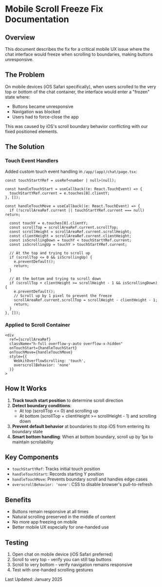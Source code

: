 # Mobile Scroll Freeze Fix Documentation

## Overview

This document describes the fix for a critical mobile UX issue where the chat interface would freeze when scrolling to boundaries, making buttons unresponsive.

## The Problem

On mobile devices (iOS Safari specifically), when users scrolled to the very top or bottom of the chat container, the interface would enter a "frozen" state where:

- Buttons became unresponsive
- Navigation was blocked
- Users had to force-close the app

This was caused by iOS's scroll boundary behavior conflicting with our fixed positioned elements.

## The Solution

### Touch Event Handlers

Added custom touch event handling in `/app/(app)/chat/page.tsx`:

```tsx
const touchStartYRef = useRef<number | null>(null);

const handleTouchStart = useCallback((e: React.TouchEvent) => {
  touchStartYRef.current = e.touches[0].clientY;
}, []);

const handleTouchMove = useCallback((e: React.TouchEvent) => {
  if (!scrollAreaRef.current || touchStartYRef.current === null) return;

  const touchY = e.touches[0].clientY;
  const scrollTop = scrollAreaRef.current.scrollTop;
  const scrollHeight = scrollAreaRef.current.scrollHeight;
  const clientHeight = scrollAreaRef.current.clientHeight;
  const isScrollingDown = touchY < touchStartYRef.current;
  const isScrollingUp = touchY > touchStartYRef.current;

  // At the top and trying to scroll up
  if (scrollTop <= 0 && isScrollingUp) {
    e.preventDefault();
    return;
  }

  // At the bottom and trying to scroll down
  if (scrollTop + clientHeight >= scrollHeight - 1 && isScrollingDown) {
    e.preventDefault();
    // Scroll up by 1 pixel to prevent the freeze
    scrollAreaRef.current.scrollTop = scrollHeight - clientHeight - 1;
    return;
  }
}, []);
```

### Applied to Scroll Container

```tsx
<div
  ref={scrollAreaRef}
  className="h-full overflow-y-auto overflow-x-hidden"
  onTouchStart={handleTouchStart}
  onTouchMove={handleTouchMove}
  style={{
    WebkitOverflowScrolling: 'touch',
    overscrollBehavior: 'none'
  }}
>
```

## How It Works

1. **Track touch start position** to determine scroll direction
2. **Detect boundary conditions**:
   - At top (scrollTop <= 0) and scrolling up
   - At bottom (scrollTop + clientHeight >= scrollHeight - 1) and scrolling down
3. **Prevent default behavior** at boundaries to stop iOS from entering its boundary state
4. **Smart bottom handling**: When at bottom boundary, scroll up by 1px to maintain scrollability

## Key Components

- `touchStartYRef`: Tracks initial touch position
- `handleTouchStart`: Records starting Y position
- `handleTouchMove`: Prevents boundary scroll and handles edge cases
- `overscrollBehavior: 'none'`: CSS to disable browser's pull-to-refresh

## Benefits

- Buttons remain responsive at all times
- Natural scrolling preserved in the middle of content
- No more app freezing on mobile
- Better mobile UX especially for one-handed use

## Testing

1. Open chat on mobile device (iOS Safari preferred)
2. Scroll to very top - verify you can still tap buttons
3. Scroll to very bottom - verify navigation remains responsive
4. Test with one-handed scrolling gestures

Last Updated: January 2025
